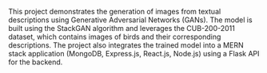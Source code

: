This project demonstrates the generation of images from textual descriptions using Generative Adversarial Networks (GANs). The model is built using the StackGAN algorithm and leverages the CUB-200-2011 dataset, which contains images of birds and their corresponding descriptions. The project also integrates the trained model into a MERN stack application (MongoDB, Express.js, React.js, Node.js) using a Flask API for the backend.
